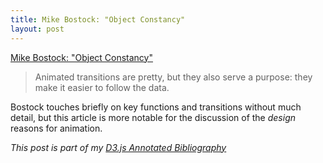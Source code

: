 ```yaml
---
title: Mike Bostock: "Object Constancy"
layout: post
---
```


[Mike Bostock: "Object Constancy"][article]

> Animated transitions are pretty, but they also serve a purpose: they make it easier to follow the data.

Bostock touches briefly on key functions and transitions without much detail, but this article is more notable for the discussion of the _design_ reasons for animation.

_This post is part of my [D3.js Annotated Bibliography][d3biblio]_

[article]: http://bost.ocks.org/mike/constancy/ "Object Constancy"
[d3biblio]: http://www.poorlytrainedape.com/tag/d3-bibliography/
